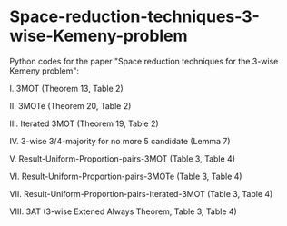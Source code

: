 # Space-reduction-techniques-3-wise-Kemeny-problem
Python codes for the paper "Space reduction techniques for the 3-wise Kemeny problem": 

I. 3MOT (Theorem 13, Table 2)

II. 3MOTe (Theorem 20, Table 2)

III. Iterated 3MOT (Theorem 19, Table 2) 

IV. 3-wise 3/4-majority for no more 5 candidate (Lemma 7)

V. Result-Uniform-Proportion-pairs-3MOT (Table 3, Table 4)

VI. Result-Uniform-Proportion-pairs-3MOTe (Table 3, Table 4)

VII. Result-Uniform-Proportion-pairs-Iterated-3MOT (Table 3, Table 4)

VIII. 3AT (3-wise Extened Always Theorem, Table 3, Table 4)
